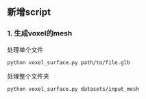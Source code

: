 ## 新增script
### 1. 生成voxel的mesh
处理单个文件
```
python voxel_surface.py path/to/file.glb
```
处理整个文件夹
```
python voxel_surface.py datasets/input_mesh
```